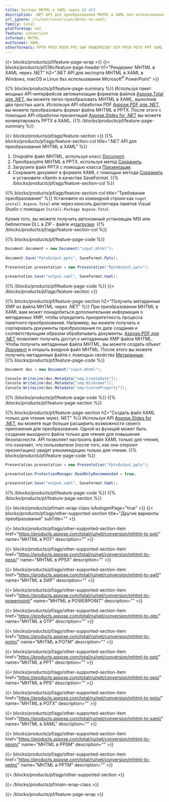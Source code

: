 ```yaml
---
title: Экспорт MHTML в XAML через C# API
description: .NET API для преобразования MHTML в XAML без использования Microsoft Word
url_ignore: /ru/net/conversion/mhtml-to-xaml/
family: total
platformtag: net
feature: conversion
informat: MHTML
outformat: XAML
otherformats: PPTM PPSX POTM PPS SWF POWERPOINT OTP PPSM POTX PPT XAML POT
---
```

{{< blocks/products/pf/feature-page-wrap >}}
{{< blocks/products/pf/i18n/feature-page-header h1="Рендеринг MHTML в XAML через .NET" h2=".NET API для экспорта MHTML в XAML в Windows, macOS и Linux без использования Microsoft<sup>&reg;</sup> PowerPoint" >}}

{{% blocks/products/pf/feature-page-summary %}}
Используя пакет мощных API-интерфейсов автоматизации форматов файлов [Aspose.Total для .NET](https://products.aspose.com/total/net/), вы можете легко преобразовать MHTML в XAML, выполнив два простых шага. Используя API обработки PDF [Aspose.PDF для .NET](https://products.aspose.com/pdf/net/), вы можете преобразовать формат файла MHTML в PPTX. После этого с помощью API обработки презентаций [Aspose.Slides for .NET](https://products.aspose.com/slides/net/) вы можете конвертировать PPTX в XAML.
{{% /blocks/products/pf/feature-page-summary  %}}

{{< blocks/products/pf/agp/feature-section >}}
{{% blocks/products/pf/agp/feature-section-col title=".NET API для преобразования MHTML в XAML" %}}
1. Откройте файл MHTML, используя класс [Document](https://reference.aspose.com/pdf/net/aspose.pdf/document).
2. Преобразуйте MHTML в PPTX, используя метод [Сохранить](https://reference.aspose.com/pdf/net/aspose.pdf.document/save/methods/5).
3. Загрузите файл PPTX с помощью класса [Презентация](https://reference.aspose.com/slides/net/aspose.slides/presentation).
4. Сохраните документ в формате XAML с помощью метода [Сохранить](https://reference.aspose.com/slides/net/aspose.slides.presentation/save/methods/5) и установите «Xaml» в качестве SaveFormat.
{{% /blocks/products/pf/agp/feature-section-col %}}

{{% blocks/products/pf/agp/feature-section-col title="Требование преобразования" %}}
Установите из командной строки как ```nuget install Aspose.Total``` или через консоль диспетчера пакетов Visual Studio с помощью ```Install-Package Aspose.Total```.

Кроме того, вы можете получить автономный установщик MSI или библиотеки DLL в ZIP - файле из[загрузки](https://downloads.aspose.com/total/net).
{{% /blocks/products/pf/agp/feature-section-col %}}

{{% blocks/products/pf/feature-page-code %}}

```cs
Document document = new Document("input.mhtml");
 
document.Save("PptxOutput.pptx", SaveFormat.Pptx); 

Presentation presentation = new Presentation("PptxOutput.pptx");

presentation.Save("output.xaml", SaveFormat.Xaml);   
```

{{% /blocks/products/pf/feature-page-code %}}
{{< /blocks/products/pf/agp/feature-section >}}

{{% blocks/products/pf/feature-page-section  h2="Получить метаданные XMP из файла MHTML через .NET" %}}
При преобразовании MHTML в XAML вам может понадобиться дополнительная информация о метаданных XMP, чтобы определить приоритетность процесса пакетного преобразования. Например, вы можете получать и сортировать документы преобразования по дате создания и соответствующим образом обрабатывать документы. [Aspose.PDF для .NET](https://products.aspose.com/pdf/net/) позволяет получить доступ к метаданным XMP файла MHTML. Чтобы получить метаданные файла MHTML, вы можете создать объект [Документ](https://reference.aspose.com/pdf/net/aspose.pdf/document) и открыть входной файл MHTML. После этого вы можете получить метаданные файла с помощью свойства [Метаданные](https://reference.aspose.com/pdf/net/aspose.pdf/document/properties/metadata).  
{{% blocks/products/pf/feature-page-code %}}

```cs
Document doc = new Document("input.mhtml");

Console.WriteLine(doc.Metadata["xmp:CreateDate"]);
Console.WriteLine(doc.Metadata["xmp:Nickname"]);
Console.WriteLine(doc.Metadata["xmp:CustomProperty"]);
```

{{% /blocks/products/pf/feature-page-code  %}}
{{% /blocks/products/pf/feature-page-section %}}

{{% blocks/products/pf/feature-page-section  h2="Создать файл XAML только для чтения через .NET" %}}
Используя API [Aspose.Slides for .NET](https://products.aspose.com/slides/net/), вы можете еще больше расширить возможности своего приложения для преобразования. Одной из функций может быть создание выходного файла только для чтения для повышения безопасности. API позволяет настроить файл XAML только для чтения, что означает, что пользователи (после того, как они откроют презентацию) увидят рекомендацию только для чтения. 
{{% blocks/products/pf/feature-page-code %}}

```cs
Presentation presentation = new Presentation("PptxOutput.pptx");

presentation.ProtectionManager.ReadOnlyRecommended = true;

presentation.Save("output.xaml", SaveFormat.Xaml);     
```

{{% /blocks/products/pf/feature-page-code  %}}
{{% /blocks/products/pf/feature-page-section %}}

{{< blocks/products/pf/main-wrap-class isAutogenPage="true" >}}
{{< blocks/products/pf/agp/other-supported-section title="Другие варианты преобразования" subTitle="" >}}

{{< blocks/products/pf/agp/other-supported-section-item href="https://products.aspose.com/total/ru/net/conversion/mhtml-to-pot/" name="MHTML в POT" description="" >}}

{{< blocks/products/pf/agp/other-supported-section-item href="https://products.aspose.com/total/ru/net/conversion/mhtml-to-ppsx/" name="MHTML в PPSX" description="" >}}

{{< blocks/products/pf/agp/other-supported-section-item href="https://products.aspose.com/total/ru/net/conversion/mhtml-to-swf/" name="MHTML в SWF" description="" >}}

{{< blocks/products/pf/agp/other-supported-section-item href="https://products.aspose.com/total/ru/net/conversion/mhtml-to-powerpoint/" name="MHTML в POWERPOINT" description="" >}}

{{< blocks/products/pf/agp/other-supported-section-item href="https://products.aspose.com/total/ru/net/conversion/mhtml-to-otp/" name="MHTML в OTP" description="" >}}

{{< blocks/products/pf/agp/other-supported-section-item href="https://products.aspose.com/total/ru/net/conversion/mhtml-to-potm/" name="MHTML в POTM" description="" >}}

{{< blocks/products/pf/agp/other-supported-section-item href="https://products.aspose.com/total/ru/net/conversion/mhtml-to-ppt/" name="MHTML в PPT" description="" >}}

{{< blocks/products/pf/agp/other-supported-section-item href="https://products.aspose.com/total/ru/net/conversion/mhtml-to-pps/" name="MHTML в PPS" description="" >}}

{{< blocks/products/pf/agp/other-supported-section-item href="https://products.aspose.com/total/ru/net/conversion/mhtml-to-potx/" name="MHTML в POTX" description="" >}}

{{< blocks/products/pf/agp/other-supported-section-item href="https://products.aspose.com/total/ru/net/conversion/mhtml-to-xaml/" name="MHTML в XAML" description="" >}}

{{< blocks/products/pf/agp/other-supported-section-item href="https://products.aspose.com/total/ru/net/conversion/mhtml-to-ppsm/" name="MHTML в PPSM" description="" >}}

{{< blocks/products/pf/agp/other-supported-section-item href="https://products.aspose.com/total/ru/net/conversion/mhtml-to-pptm/" name="MHTML в PPTM" description="" >}}



{{< /blocks/products/pf/agp/other-supported-section >}}

{{< /blocks/products/pf/main-wrap-class >}}

{{< /blocks/products/pf/feature-page-wrap >}}